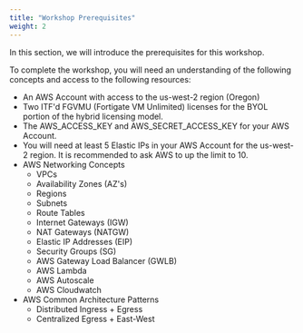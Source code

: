 ```yaml
---
title: "Workshop Prerequisites"
weight: 2
---
```


In this section, we will introduce the prerequisites for this workshop. 

To complete the workshop, you will need an understanding of the following concepts and access to the following resources:

* An AWS Account with access to the us-west-2 region (Oregon)
* Two ITF'd FGVMU (Fortigate VM Unlimited) licenses for the BYOL portion of the hybrid licensing model.
* The AWS_ACCESS_KEY and AWS_SECRET_ACCESS_KEY for your AWS Account.
* You will need at least 5 Elastic IPs in your AWS Account for the us-west-2 region. It is recommended to ask AWS to up the limit to 10. 
* AWS Networking Concepts
    * VPCs
    * Availability Zones (AZ's)
    * Regions
    * Subnets
    * Route Tables
    * Internet Gateways (IGW)
    * NAT Gateways (NATGW)
    * Elastic IP Addresses (EIP)
    * Security Groups (SG)
    * AWS Gateway Load Balancer (GWLB)
    * AWS Lambda
    * AWS Autoscale
    * AWS Cloudwatch
* AWS Common Architecture Patterns
    * Distributed Ingress + Egress
    * Centralized Egress + East-West 

